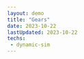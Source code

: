 ```yaml
---
layout: demo
title: "Gears"
date: 2023-10-22
lastUpdated: 2023-10-22
techs:
 - dynamic-sim
---
```



